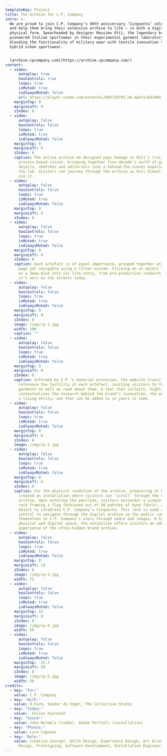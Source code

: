 ```yaml
---
templateKey: Project
title: The Archive for C.P. Company
intro: >-
  We are proud to join C.P. Company’s 50th anniversary ‘Cinquenta’ celebrations
  and help them bring their extensive archive to life – in both a digital and
  physical form. Spearheaded by designer Massimo Otti, the legendary brand
  pioneered Italian sportswear in their experimental garment laboratory,
  blending the functionality of military wear with textile innovation to create
  hybrid urban sportswear.


  [archive.cpcompany.com](https://archive.cpcompany.com/)
content:
  - video:
      autoplay: true
      hasControls: true
      loops: true
      isMuted: true
      isAlwaysMuted: false
      url: https://player.vimeo.com/external/605729793.hd.mp4?s=83c98e14248a3f869da7c35c7b9a587049a7f4b5&profile_id=175
    marginTop: 0
    marginLeft: 0
    zIndex: 0
  - video:
      autoplay: false
      hasControls: false
      loops: true
      isMuted: true
      isAlwaysMuted: false
    marginTop: 0
    marginLeft: 0
    zIndex: 0
    caption: The online archive we designed pays homage to Osti’s trailblazing
      process-based vision, bringing together five-decade’s worth of garments,
      objects, sketches and editorials into a behind-the-scenes experience of
      the lab. Visitors can journey through the archive as Osti himself might
      use it.
  - video:
      autoplay: false
      hasControls: false
      loops: true
      isMuted: true
      isAlwaysMuted: false
    marginTop: 0
    marginLeft: 0
    zIndex: 0
  - video:
      autoplay: false
      hasControls: false
      loops: true
      isMuted: true
      isAlwaysMuted: false
    marginTop: 0
    marginLeft: 0
    zIndex: 0
    caption: Each artefact is of equal importance, grouped together on the landing
      page yet navigable using a filter-system. Clicking on an object leads you
      on a deep-dive into its life-story, from pre-production research to how
      it’s worn on the streets today.
  - video:
      autoplay: false
      hasControls: false
      loops: true
      isMuted: true
      isAlwaysMuted: false
    marginTop: 0
    marginLeft: 0
    zIndex: 0
    image: /img/cp-1.jpg
    width: 100
    caption: ""
  - video:
      autoplay: false
      hasControls: false
      loops: true
      isMuted: true
      isAlwaysMuted: false
    marginTop: 0
    marginLeft: 0
    zIndex: 0
    caption: Informed by C.P.’s material processes, the website transitions
      reference the tactility of each artefact, inviting visitors to feel the
      garments as well as read about them. A tool that collects, highlights and
      contextualises the research behind the brand’s innovation, the archive is
      a living entity; one that can be added to in years to come.
  - video:
      autoplay: false
      hasControls: false
      loops: true
      isMuted: true
      isAlwaysMuted: false
    marginTop: 0
    marginLeft: 0
    zIndex: 0
    image: /img/cp-2.jpg
  - video:
      autoplay: false
      hasControls: false
      loops: true
      isMuted: true
      isAlwaysMuted: false
    marginTop: 0
    marginLeft: 0
    zIndex: 0
    caption: For the physical rendition of the archive, premiering at Pitti Uomo, we
      created an installation where visitors can ‘scroll’ through the online
      archive. Upon entering the pavilion, visitors encounter a single archive
      rack framing a flag fashioned out of 50 patches of dyed fabric; a symbolic
      object to celebrate C.P. Company’s Cinquenta. This rack is used as a
      control to navigate through the digital archive so the public can immerse
      themselves in C.P. Company’s story through audio and images. A hybrid of
      physical and digital space, the exhibition offers visitors an embodied
      experience of the often-hidden brand archive.
  - video:
      autoplay: false
      hasControls: false
      loops: true
      isMuted: true
      isAlwaysMuted: false
    marginTop: 0
    marginLeft: 14
    zIndex: 0
    image: /img/cp-3.jpg
    width: 72
  - video:
      autoplay: false
      hasControls: false
      loops: true
      isMuted: true
      isAlwaysMuted: false
    marginTop: 15
    marginLeft: 0
    zIndex: 0
    image: /img/cp-4.jpg
    width: 50
  - video:
      autoplay: false
      hasControls: false
      loops: true
      isMuted: true
      isAlwaysMuted: false
    marginTop: -33.3
    marginLeft: 50
    zIndex: 0
    image: /img/cp-5.jpg
    width: 50
credits:
  - key: "For:"
    value: C.P. Company
  - key: "With:"
    value: H-Farm, Sander de Vogel, The Collective Studio
  - key: "Video:"
    value:  Feline Hjermind
  - key: "Sound:"
    value: Juho Nurmela (video), Aimée Portioli (installation)
  - key: "Photos:"
    value: Luca Capuano
  - key: "Role:"
    value: Creative Concept, UX/CX Design, Experience Design, Art Direction, Spatial
      Design, Prototyping, Software Development, Installation Engineering
---
```


